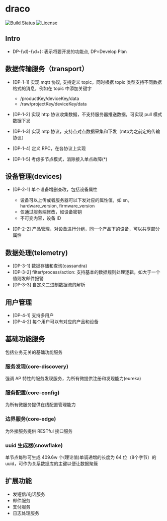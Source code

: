 # draco
[![Build Status](https://travis-ci.org/netstatx/draco.svg?branch=master)](https://travis-ci.org/netstatx/draco)
[![License](https://img.shields.io/hexpm/l/plug.svg)](https://github.com/netstatx/draco/blob/master/LICENSE)

## Intro

* DP-{\d}-{\d+}: 表示将要开发的功能点, DP=Develop Plan


## 数据传输服务（transport）


* [DP-1-1] 实现 mqtt 协议, 支持定义 topic，同时根据 topic 类型支持不同数据格式的消息，例如在 topic 中添加关键字
    * /productKey/deviceKey/data
    * /raw/projectKey/deviceKey/data

* [DP-1-2] 实现 http 协议收集数据，不支持服务器推送数据，可实现 pull 模式数据下发
* [DP-1-3] 实现 mtp 协议，支持点对点数据采集和下发（mtp为之前定的传输协议）
* [DP-1-4] 定义 RPC，在各协议上实现
* [DP-1-5] 考虑多节点模式，消除接入单点故障(*)

## 设备管理(devices)

* [DP-2-1] 单个设备增删查改，包括设备属性
    * 设备可以上传或者服务器可以下发对应的属性值，如 sn，hardware_version, firmware_version
    * 仅通过服务端修改，如设备密钥
    * 不可变内容，设备 ID

* [DP-2-2] 产品管理，对设备进行分组，同一个产品下的设备，可以共享部分属性


## 数据处理(telemetry)

* [DP-3-1] 数据存储和查询(cassandra)
* [DP-3-2] filter/process/action: 支持基本的数据规则处理逻辑，如大于一个值则发邮件报警
* [DP-3-3] 自定义二进制数据流的解析


## 用户管理

* [DP-4-1] 支持多用户
* [DP-4-2] 每个用户可以有对应的产品和设备


## 基础功能服务

包括业务无关的基础功能服务

### 服务发现(core-discovery)

强调 AP 特性的服务发现服务，为所有微提供注册和发现能力(eureka)

### 服务配置(core-config)

为所有微服务提供在线配置管理能力

### 边界服务(core-edge)

为外接服务提供 RESTful 接口服务

### uuid 生成器(snowflake)

单节点每秒可生成 409.6w 个(理论值)单调递增的长度为 64 位（8个字节）的 uuid，可作为关系数据库的主键以便让数据聚簇

## 扩展功能

* 发短信/电话服务
* 邮件服务
* 支付服务
* 日志处理服务



